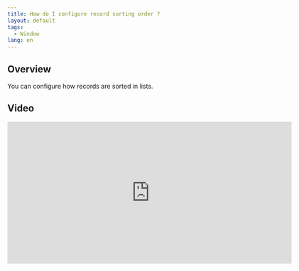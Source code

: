 ```yaml
---
title: How do I configure record sorting order ?
layout: default
tags:  
  - Window
lang: en
---
```


## Overview

You can configure how records are sorted in lists.

## Video
<iframe src="https://player.vimeo.com/video/211089960" width="640" height="320" frameborder="0" webkitallowfullscreen mozallowfullscreen allowfullscreen></iframe>
